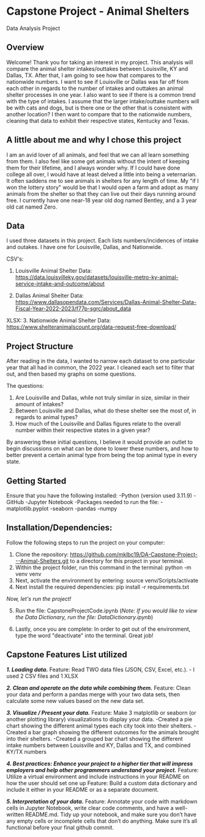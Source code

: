 # Capstone Project - Animal Shelters
Data Analysis Project
## Overview
Welcome! Thank you for taking an interest in my project.  This analysis will compare the animal shelter intakes/outtakes between Louisville, KY and Dallas, TX.  After that, I am going to see how that compares to the nationwide numbers. I want to see if Louisville or Dallas was far off from each other in regards to the number of intakes and outtakes an animal shelter processes in one year.  I also want to see if there is a common trend with the type of intakes.  I assume that the larger intake/outtake numbers will be with cats and dogs, but is there one or the other that is consistent with another location? I then want to compare that to the nationwide numbers, cleaning that data to exhibit their respective states, Kentucky and Texas.   

## A little about me and why I chose this project
I am an avid lover of all animals, and feel that we can all learn something from them.  I also feel like some get animals without the intent of keeping them for their lifetime, and I always wonder why. If I could have done college all over, I would have at least delved a little into being a veternarian. It often saddens me to see animals in shelters for any length of time.  My "if I won the lottery story" would be that I would open a farm and adopt as many animals from the shelter so that they can live out their days running around free. I currently have one near-18 year old dog named Bentley, and a 3 year old cat named Zero.

## Data
I used three datasets in this project. Each lists numbers/incidences of intake and outakes.  I have one for Louisville, Dallas, and Nationwide.

CSV's:
1. Louisville Animal Shelter Data: https://data.louisvilleky.gov/datasets/louisville-metro-ky-animal-service-intake-and-outcome/about

2. Dallas Animal Shelter Data: https://www.dallasopendata.com/Services/Dallas-Animal-Shelter-Data-Fiscal-Year-2022-2023/f77p-sgrc/about_data

XLSX: 
3. Nationwide Animal Shelter Data: https://www.shelteranimalscount.org/data-request-free-download/

## Project Structure
After reading in the data, I wanted to narrow each dataset to one particular year that all had in common, the 2022 year.  I cleaned each set to filter that out, and then based my graphs on some questions.

The questions: 
1. Are Louisville and Dallas, while not truly similar in size, similar in their amount of intakes?
2. Between Louisville and Dallas, what do these shelter see the most of, in regards to animal types?
3. How much of the Louisville and Dallas figures relate to the overall number within their respective states in a given year?

By answering these initial questions, I believe it would provide an outlet to begin discussions on what can be done to lower these numbers, and how to better prevent a certain animal type from being the top animal type in every state.


## Getting Started
Ensure that you have the following installed:
-Python (version used 3.11.9)
-GitHub
-Jupyter Notebook
-Packages needed to run the file:
    -matplotlib.pyplot
    -seaborn
    -pandas
    -numpy

## Installation/Dependencies:
Follow the following steps to run the project on your computer:
1. Clone the repository: https://github.com/mklbc19/DA-Capstone-Project---Animal-Shelters.git to a directory for this project in your terminal.
2. Within the project folder, run this command in the terminal: python -m venv venv
3. Next, activate the environment by entering: source venv/Scripts/activate
4. Next install the required dependencies:  pip install -r requirements.txt

_Now, let's run the project!_

5.  Run the file: CapstoneProjectCode.ipynb (_Note: If you would like to view the Data Dictionary, run the file: DataDictionary.ipynb_)

6. Lastly, once you are complete:  In order to get out of the environment, type the word "deactivate" into the terminal.
Great job! 


## Capstone Features List utilized

***1. Loading data.*** 
Feature: Read TWO data files (JSON, CSV, Excel, etc.).  - I used 2 CSV files and 1 XLSX

***2. Clean and operate on the data while combining them.*** 
Feature: Clean your data and perform a pandas merge with your two data sets, then calculate some new values based on the new data set.  

***3. Visualize / Present your data.***
Feature: Make 3 matplotlib or seaborn (or another plotting library) visualizations to display your data.
-Created a pie chart showing the different animal types each city took into their shelters.
-Created a bar graph showing the different outcomes for the animals brought into their shelters.
-Created a grouped bar chart showing the different intake numbers between Louisville and KY, Dallas and TX, and combined KY/TX numbers

***4. Best practices: Enhance your project to a higher tier that will impress employers and help other programmers understand your project.***
Feature: Utilize a virtual environment and include instructions in your README on how the user should set one up
Feature: Build a custom data dictionary and include it either in your README or as a separate document.

***5. Interpretation of your data.*** 
Feature: Annotate your code with markdown cells in Jupyter Notebook, write clear code comments, and have a well-written README.md. Tidy up your notebook, and make sure you don’t have any empty cells or incomplete cells that don’t do anything. Make sure it’s all functional before your final github commit.
